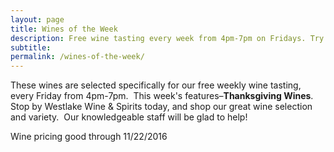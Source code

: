 ```yaml
---
layout: page
title: Wines of the Week
description: Free wine tasting every week from 4pm-7pm on Fridays. Try four different wines every week and find your next favorite bottle.
subtitle:
permalink: /wines-of-the-week/
---
```



These wines are selected specifically for our free weekly wine tasting, every Friday from 4pm-7pm. &nbsp;This week's features–**Thanksgiving Wines**. Stop by Westlake Wine & Spirits today, and shop our great wine selection and variety. &nbsp;Our knowledgeable staff will be glad to help!

Wine pricing good through 11/22/2016